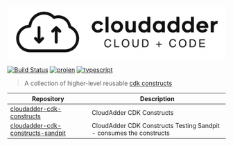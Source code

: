 ![cloudadder](cloudadder_logo_small.png "cloudadder")

[![Build Status](https://github.com/cloudadder/cloudadder-cdk-constructs/actions/workflows/build/badge.svg)](https://github.com/cloudadder/cloudadder-cdk-constructs/actions?query=workflow=Build)
[![projen](https://img.shields.io/badge/buildtool-projen-blue.svg)](https://github.com/projen/projen)
[![typescript](https://img.shields.io/badge/jsii-typescript-blueviolet.svg)](https://www.npmjs.com/~cloudadder?activeTab=packages)

> A collection of higher-level reusable [cdk constructs](https://github.com/awslabs/aws-cdk)

| Repository                                                                                | Description                                               |
|-------------------------------------------------------------------------------------------|-----------------------------------------------------------|
| [cloudadder-cdk-constructs](https://github.com/cloudadder/cloudadder-cdk-constructs) | CloudAdder CDK Constructs     |
| [cloudadder-cdk-constructs-sandpit](https://github.com/cloudadder/cloudadder-cdk-constructs-sandpit) | CloudAdder CDK Constructs Testing Sandpit - consumes the constructs     |

